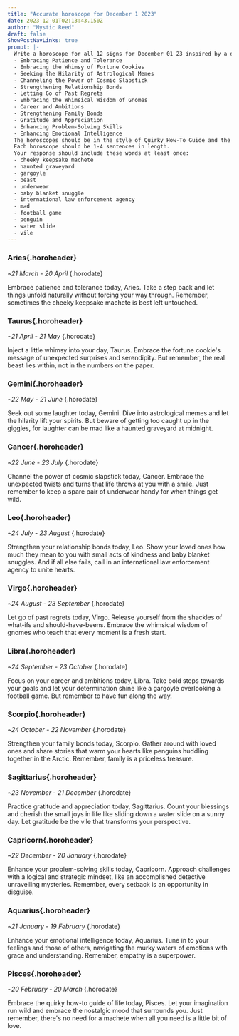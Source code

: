 ```yaml
---
title: "Accurate horoscope for December 1 2023"
date: 2023-12-01T02:13:43.150Z
author: "Mystic Reed"
draft: false
ShowPostNavLinks: true
prompt: |-
  Write a horoscope for all 12 signs for December 01 23 inspired by a different focus for each. Ensure you do not include the focus in the response:
  - Embracing Patience and Tolerance
  - Embracing the Whimsy of Fortune Cookies
  - Seeking the Hilarity of Astrological Memes
  - Channeling the Power of Cosmic Slapstick
  - Strengthening Relationship Bonds
  - Letting Go of Past Regrets
  - Embracing the Whimsical Wisdom of Gnomes
  - Career and Ambitions
  - Strengthening Family Bonds
  - Gratitude and Appreciation
  - Enhancing Problem-Solving Skills
  - Enhancing Emotional Intelligence
  The horoscopes should be in the style of Quirky How-To Guide and the mood of nostalgic
  Each horoscope should be 1-4 sentences in length.
  Your response should include these words at least once:
  - cheeky keepsake machete
  - haunted graveyard
  - gargoyle
  - beast
  - underwear
  - baby blanket snuggle
  - international law enforcement agency
  - mad
  - football game
  - penguin
  - water slide
  - vile
---
```


### Aries{.horoheader}

*~21 March - 20 April*
{.horodate}

Embrace patience and tolerance today, Aries. Take a step back and let things unfold naturally without forcing your way through. Remember, sometimes the cheeky keepsake machete is best left untouched.


### Taurus{.horoheader}

*~21 April - 21 May*
{.horodate}

Inject a little whimsy into your day, Taurus. Embrace the fortune cookie's message of unexpected surprises and serendipity. But remember, the real beast lies within, not in the numbers on the paper.


### Gemini{.horoheader}

*~22 May - 21 June*
{.horodate}

Seek out some laughter today, Gemini. Dive into astrological memes and let the hilarity lift your spirits. But beware of getting too caught up in the giggles, for laughter can be mad like a haunted graveyard at midnight.


### Cancer{.horoheader}

*~22 June - 23 July*
{.horodate}

Channel the power of cosmic slapstick today, Cancer. Embrace the unexpected twists and turns that life throws at you with a smile. Just remember to keep a spare pair of underwear handy for when things get wild.


### Leo{.horoheader}

*~24 July - 23 August*
{.horodate}

Strengthen your relationship bonds today, Leo. Show your loved ones how much they mean to you with small acts of kindness and baby blanket snuggles. And if all else fails, call in an international law enforcement agency to unite hearts.


### Virgo{.horoheader}

*~24 August - 23 September*
{.horodate}

Let go of past regrets today, Virgo. Release yourself from the shackles of what-ifs and should-have-beens. Embrace the whimsical wisdom of gnomes who teach that every moment is a fresh start.


### Libra{.horoheader}

*~24 September - 23 October*
{.horodate}

Focus on your career and ambitions today, Libra. Take bold steps towards your goals and let your determination shine like a gargoyle overlooking a football game. But remember to have fun along the way.


### Scorpio{.horoheader}

*~24 October - 22 November*
{.horodate}

Strengthen your family bonds today, Scorpio. Gather around with loved ones and share stories that warm your hearts like penguins huddling together in the Arctic. Remember, family is a priceless treasure.


### Sagittarius{.horoheader}

*~23 November - 21 December*
{.horodate}

Practice gratitude and appreciation today, Sagittarius. Count your blessings and cherish the small joys in life like sliding down a water slide on a sunny day. Let gratitude be the vile that transforms your perspective.


### Capricorn{.horoheader}

*~22 December - 20 January*
{.horodate}

Enhance your problem-solving skills today, Capricorn. Approach challenges with a logical and strategic mindset, like an accomplished detective unravelling mysteries. Remember, every setback is an opportunity in disguise.


### Aquarius{.horoheader}

*~21 January - 19 February*
{.horodate}

Enhance your emotional intelligence today, Aquarius. Tune in to your feelings and those of others, navigating the murky waters of emotions with grace and understanding. Remember, empathy is a superpower.


### Pisces{.horoheader}

*~20 February - 20 March*
{.horodate}

Embrace the quirky how-to guide of life today, Pisces. Let your imagination run wild and embrace the nostalgic mood that surrounds you. Just remember, there's no need for a machete when all you need is a little bit of love.


